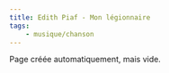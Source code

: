 ```yaml
---
title: Edith Piaf - Mon légionnaire
tags:
    - musique/chanson
---
```


Page créée automatiquement, mais vide.
